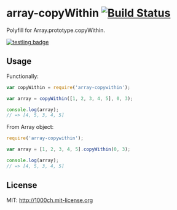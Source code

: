 # array-copyWithin [![Build Status](https://travis-ci.org/1000ch/array-copyWithin.svg?branch=master)](https://travis-ci.org/1000ch/array-copyWithin)

Polyfill for Array.prototype.copyWithin.

[![testling badge](https://ci.testling.com/1000ch/array-copyWithin.png)](https://ci.testling.com/1000ch/array-copyWithin)

## Usage

Functionally:

```javascript
var copyWithin = require('array-copywithin');

var array = copyWithin([1, 2, 3, 4, 5], 0, 3);

console.log(array);
// => [4, 5, 3, 4, 5]
```

From Array object:

```javascript
require('array-copywithin');

var array = [1, 2, 3, 4, 5].copyWithin(0, 3);

console.log(array);
// => [4, 5, 3, 4, 5]
```

## License

MIT: http://1000ch.mit-license.org

